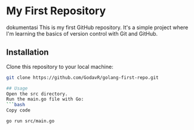 # My First Repository
dokumentasi
This is my first GitHub repository. It's a simple project where I'm learning the basics of version control with Git and GitHub.

## Installation

Clone this repository to your local machine:

```bash
git clone https://github.com/GodavR/golang-first-repo.git

## Usage
Open the src directory.
Run the main.go file with Go:
```bash
Copy code

go run src/main.go